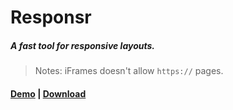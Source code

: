 # Responsr
##### A fast tool for responsive layouts.

> Notes: iFrames doesn't allow `https://` pages.

#### [Demo](http://isacfadoni.github.io/responsr) | [Download](https://github.com/isacfadoni/responsr/archive/v0.5.zip)
